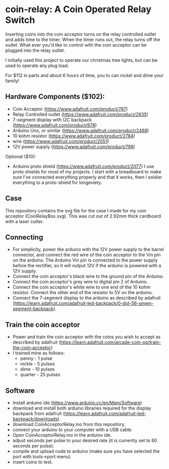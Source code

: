 # coin-relay: A Coin Operated Relay Switch
Inserting coins into the coin acceptor turns on the relay controlled outlet and adds time to the timer. When the timer runs out, the relay turns off the outlet. What ever you'd like to control with the coin acceptor can be plugged into the relay outlet.

I initially used this project to operate our christmas tree lights, but can be used to operate any plug load.

For $112 in parts and about 6 hours of time, you to can nickel and dime your family!

## Hardware Components ($102):
- Coin Acceptor (https://www.adafruit.com/product/787)
- Relay Controlled outlet (https://www.adafruit.com/product/2935)
- 7-segment display with I2C backpack (https://www.adafruit.com/product/878)
- Arduino Uno, or similar (https://www.adafruit.com/product/2488)
- 10 kohm resistor (https://www.adafruit.com/product/2784)
- wire (https://www.adafruit.com/product/2051)
- 12V power supply (https://www.adafruit.com/product/798)

Optional ($10):
- Arduino proto shield (https://www.adafruit.com/product/2077)
I use proto shields for most of my projects. I start with a breadboard to make sure I've connected everything properly and that it works, then I soldier everything to a proto-shield for longeviety.

## Case
This repository contains the svg file for the case I made for my coin acceptor (CoinRelayBox.svg). This was cut out of 2.92mm thick cardboard with a laser cutter.

## Connecting
- For simplicity, power the arduino with the 12V power supply to the barrel connector, and connect the red wire of the coin acceptor to the Vin pin on the arduino. The Arduino Vin pin is connected to the power supply before the rectifier, so it will output 12V if the arduino is powered with a 12V supply. 
- Connect the coin acceptor's black wire to the ground pin of the Arduino.
- Connect the coin acceptor's grey wire to digital pin 2 of Arduino.
- Connect the coin acceptor's white wire to one end of the 10 kohm resistor. Connect the other end of the resistor to 5V on the arduino.
- Connect the 7-segment display to the arduino as described by adafruit (https://learn.adafruit.com/adafruit-led-backpack/0-dot-56-seven-segment-backpack).

## Train the coin acceptor
- Power and train the coin acceptor with the coins you wish to accept as described by adafruit (https://learn.adafruit.com/arcade-coin-op/train-the-coin-acceptor)
- I trained mine as follows:
  - penny - 1 pulse
  - nickle - 5 pulses
  - dime - 10 pulses
  - quarter - 25 pulses

## Software
- Install arduino ide (https://www.arduino.cc/en/Main/Software)
- download and install both arduino libraries required for the display backpack from adafruit (https://learn.adafruit.com/adafruit-led-backpack/downloads).
- download CoinAcceptorRelay.ino from this repository.
- connect your arduino to your computer with a USB cable.
- Open CoinAcceptorRelay.ino in the arduino ide.
- adjust seconds per pulse to your desired rate (it is currently set to 60 seconds per pulse).
- compile and upload code to arduino (make sure you have selected the port with tools->port menu).
- insert coins to test.

